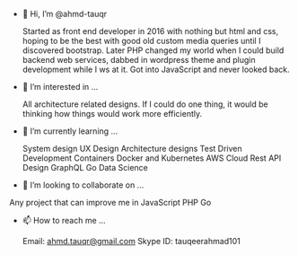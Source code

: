 - 👋 Hi, I’m @ahmd-tauqr
    
    Started as front end developer in 2016 with nothing but html and css,
    hoping to be the best with good old custom media queries until I discovered bootstrap.
    Later PHP changed my world when I could build backend web services, dabbed in wordpress theme and plugin development while I ws at it.
    Got into JavaScript and never looked back.
    
- 👀 I’m interested in ...

  All architecture related designs. If I could do one thing, it would be thinking how things would work more efficiently.

- 🌱 I’m currently learning ...

  System design
  UX Design
  Architecture designs
  Test Driven Development
  Containers Docker and Kubernetes
  AWS Cloud
  Rest API Design
  GraphQL
  Go
  Data Science
  
- 💞️ I’m looking to collaborate on ...

Any project that can improve me in 
  JavaScript
  PHP
  Go
  
- 📫 How to reach me ...

  Email: ahmd.tauqr@gmail.com
  Skype ID: tauqeerahmad101

<!---
ahmd-tauqr/ahmd-tauqr is a ✨ special ✨ repository because its `README.md` (this file) appears on your GitHub profile.
You can click the Preview link to take a look at your changes.
--->
